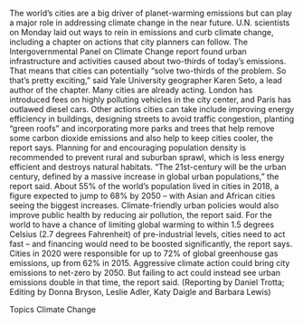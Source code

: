 The world’s cities are a big driver of planet-warming emissions but can play a major role in addressing climate change in the near future.
U.N. scientists on Monday laid out ways to rein in emissions and curb climate change, including a chapter on actions that city planners can follow.
The Intergovernmental Panel on Climate Change report found urban infrastructure and activities caused about two-thirds of today’s emissions.
That means that cities can potentially “solve two-thirds of the problem. So that’s pretty exciting,” said Yale University geographer Karen Seto, a lead author of the chapter.
Many cities are already acting. London has introduced fees on highly polluting vehicles in the city center, and Paris has outlawed diesel cars.
Other actions cities can take include improving energy efficiency in buildings, designing streets to avoid traffic congestion, planting “green roofs” and incorporating more parks and trees that help remove some carbon dioxide emissions and also help to keep cities cooler, the report says.
Planning for and encouraging population density is recommended to prevent rural and suburban sprawl, which is less energy efficient and destroys natural habitats.
“The 21st-century will be the urban century, defined by a massive increase in global urban populations,” the report said. About 55% of the world’s population lived in cities in 2018, a figure expected to jump to 68% by 2050 – with Asian and African cities seeing the biggest increases.
Climate-friendly urban policies would also improve public health by reducing air pollution, the report said.
For the world to have a chance of limiting global warming to within 1.5 degrees Celsius (2.7 degrees Fahrenheit) of pre-industrial levels, cities need to act fast – and financing would need to be boosted significantly, the report says.
Cities in 2020 were responsible for up to 72% of global greenhouse gas emissions, up from 62% in 2015. Aggressive climate action could bring city emissions to net-zero by 2050. But failing to act could instead see urban emissions double in that time, the report said.
(Reporting by Daniel Trotta; Editing by Donna Bryson, Leslie Adler, Katy Daigle and Barbara Lewis)

Topics
Climate Change
